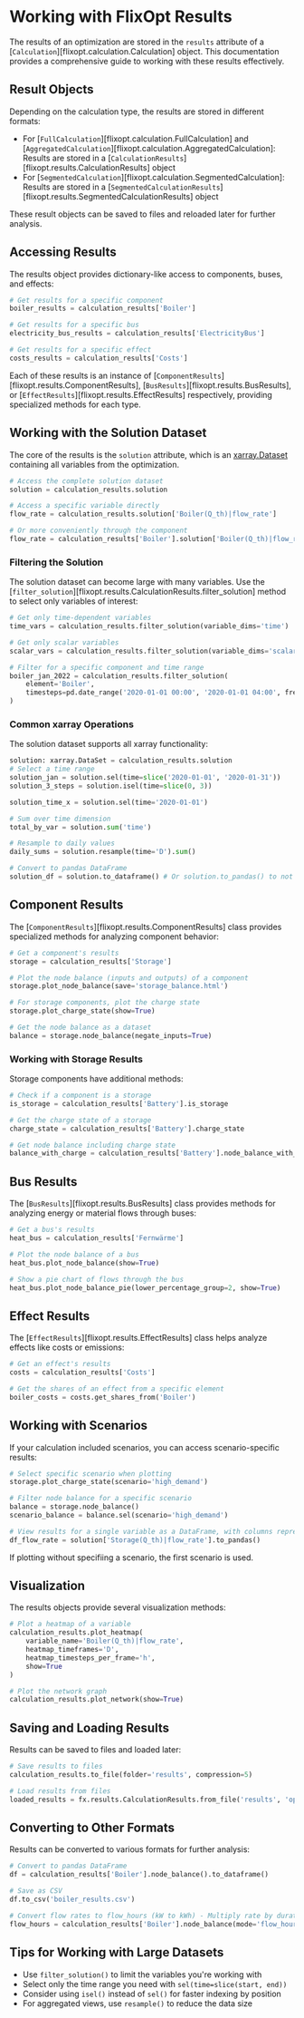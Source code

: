 # Working with FlixOpt Results

The results of an optimization are stored in the `results` attribute of a [`Calculation`][flixopt.calculation.Calculation] object. This documentation provides a comprehensive guide to working with these results effectively.

## Result Objects

Depending on the calculation type, the results are stored in different formats:

- For [`FullCalculation`][flixopt.calculation.FullCalculation] and [`AggregatedCalculation`][flixopt.calculation.AggregatedCalculation]: Results are stored in a [`CalculationResults`][flixopt.results.CalculationResults] object
- For [`SegmentedCalculation`][flixopt.calculation.SegmentedCalculation]: Results are stored in a [`SegmentedCalculationResults`][flixopt.results.SegmentedCalculationResults] object

These result objects can be saved to files and reloaded later for further analysis.

## Accessing Results

The results object provides dictionary-like access to components, buses, and effects:

```python
# Get results for a specific component
boiler_results = calculation_results['Boiler']

# Get results for a specific bus
electricity_bus_results = calculation_results['ElectricityBus']

# Get results for a specific effect
costs_results = calculation_results['Costs']
```

Each of these results is an instance of [`ComponentResults`][flixopt.results.ComponentResults], [`BusResults`][flixopt.results.BusResults], or [`EffectResults`][flixopt.results.EffectResults] respectively, providing specialized methods for each type.

## Working with the Solution Dataset

The core of the results is the `solution` attribute, which is an [xarray.Dataset](https://docs.xarray.dev/en/stable/generated/xarray.Dataset.html) containing all variables from the optimization.

```python
# Access the complete solution dataset
solution = calculation_results.solution

# Access a specific variable directly
flow_rate = calculation_results.solution['Boiler(Q_th)|flow_rate']

# Or more conveniently through the component
flow_rate = calculation_results['Boiler'].solution['Boiler(Q_th)|flow_rate']
```

### Filtering the Solution

The solution dataset can become large with many variables. Use the [`filter_solution`][flixopt.results.CalculationResults.filter_solution] method to select only variables of interest:

```python
# Get only time-dependent variables
time_vars = calculation_results.filter_solution(variable_dims='time')

# Get only scalar variables
scalar_vars = calculation_results.filter_solution(variable_dims='scalar')

# Filter for a specific component and time range
boiler_jan_2022 = calculation_results.filter_solution(
    element='Boiler',
    timesteps=pd.date_range('2020-01-01 00:00', '2020-01-01 04:00', freq='H')
)

```

### Common xarray Operations

The solution dataset supports all xarray functionality:

```python
solution: xarray.DataSet = calculation_results.solution
# Select a time range
solution_jan = solution.sel(time=slice('2020-01-01', '2020-01-31'))
solution_3_steps = solution.isel(time=slice(0, 3))

solution_time_x = solution.sel(time='2020-01-01')

# Sum over time dimension
total_by_var = solution.sum('time')

# Resample to daily values
daily_sums = solution.resample(time='D').sum()

# Convert to pandas DataFrame
solution_df = solution.to_dataframe() # Or solution.to_pandas() to not convert without a multiindex
```

## Component Results

The [`ComponentResults`][flixopt.results.ComponentResults] class provides specialized methods for analyzing component behavior:

```python
# Get a component's results
storage = calculation_results['Storage']

# Plot the node balance (inputs and outputs) of a component
storage.plot_node_balance(save='storage_balance.html')

# For storage components, plot the charge state
storage.plot_charge_state(show=True)

# Get the node balance as a dataset
balance = storage.node_balance(negate_inputs=True)
```

### Working with Storage Results

Storage components have additional methods:

```python
# Check if a component is a storage
is_storage = calculation_results['Battery'].is_storage

# Get the charge state of a storage
charge_state = calculation_results['Battery'].charge_state

# Get node balance including charge state
balance_with_charge = calculation_results['Battery'].node_balance_with_charge_state()
```

## Bus Results

The [`BusResults`][flixopt.results.BusResults] class provides methods for analyzing energy or material flows through buses:

```python
# Get a bus's results
heat_bus = calculation_results['Fernwärme']

# Plot the node balance of a bus
heat_bus.plot_node_balance(show=True)

# Show a pie chart of flows through the bus
heat_bus.plot_node_balance_pie(lower_percentage_group=2, show=True)
```

## Effect Results

The [`EffectResults`][flixopt.results.EffectResults] class helps analyze effects like costs or emissions:

```python
# Get an effect's results
costs = calculation_results['Costs']

# Get the shares of an effect from a specific element
boiler_costs = costs.get_shares_from('Boiler')
```

## Working with Scenarios

If your calculation included scenarios, you can access scenario-specific results:

```python
# Select specific scenario when plotting
storage.plot_charge_state(scenario='high_demand')

# Filter node balance for a specific scenario
balance = storage.node_balance()
scenario_balance = balance.sel(scenario='high_demand')

# View results for a single variable as a DataFrame, with columns represensting scenarios
df_flow_rate = solution['Storage(Q_th)|flow_rate'].to_pandas()
```

If plotting without specifiing a scenario, the first scenario is used.

## Visualization

The results objects provide several visualization methods:

```python
# Plot a heatmap of a variable
calculation_results.plot_heatmap(
    variable_name='Boiler(Q_th)|flow_rate',
    heatmap_timeframes='D',
    heatmap_timesteps_per_frame='h',
    show=True
)

# Plot the network graph
calculation_results.plot_network(show=True)
```

## Saving and Loading Results

Results can be saved to files and loaded later:

```python
# Save results to files
calculation_results.to_file(folder='results', compression=5)

# Load results from files
loaded_results = fx.results.CalculationResults.from_file('results', 'optimization_run')
```

## Converting to Other Formats

Results can be converted to various formats for further analysis:

```python
# Convert to pandas DataFrame
df = calculation_results['Boiler'].node_balance().to_dataframe()

# Save as CSV
df.to_csv('boiler_results.csv')

# Convert flow rates to flow_hours (kW to kWh) - Multiply rate by duration
flow_hours = calculation_results['Boiler'].node_balance(mode='flow_hours')
```

## Tips for Working with Large Datasets

- Use `filter_solution()` to limit the variables you're working with
- Select only the time range you need with `sel(time=slice(start, end))`
- Consider using `isel()` instead of `sel()` for faster indexing by position
- For aggregated views, use `resample()` to reduce the data size